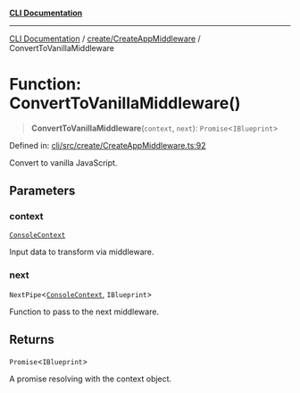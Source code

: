 [**CLI Documentation**](../../../README.md)

***

[CLI Documentation](../../../README.md) / [create/CreateAppMiddleware](../README.md) / ConvertToVanillaMiddleware

# Function: ConvertToVanillaMiddleware()

> **ConvertToVanillaMiddleware**(`context`, `next`): `Promise`\<`IBlueprint`\>

Defined in: [cli/src/create/CreateAppMiddleware.ts:92](https://github.com/stonemjs/cli/blob/83156d7f07cad6e0545ad29ba32878fdd248ede2/src/create/CreateAppMiddleware.ts#L92)

Convert to vanilla JavaScript.

## Parameters

### context

[`ConsoleContext`](../../../declarations/interfaces/ConsoleContext.md)

Input data to transform via middleware.

### next

`NextPipe`\<[`ConsoleContext`](../../../declarations/interfaces/ConsoleContext.md), `IBlueprint`\>

Function to pass to the next middleware.

## Returns

`Promise`\<`IBlueprint`\>

A promise resolving with the context object.
